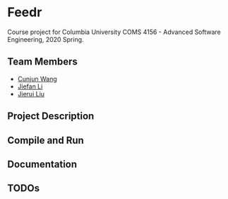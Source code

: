 # Feedr
Course project for Columbia University COMS 4156 - Advanced Software Engineering, 2020 Spring.

## Team Members
- [Cunjun Wang](https://github.com/CunjunWang)
- [Jiefan Li](https://github.com/Jason003)
- [Jierui Liu](https://github.com/Willincia1124)

## Project Description

## Compile and Run

## Documentation

## TODOs
